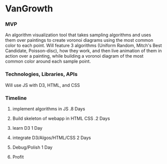 # VanGrowth

### MVP
An algorithm visualization tool that takes sampling algorithms and uses them over paintings to create voronoi diagrams using the most common color to each point. Will feature 3 algorithms (Uniform Random, Mitch's Best Candidate, Poisson-disc), how they work, and then live animation of them in action over a painting, while building a voronoi diagram of the most common color around each sample point.

### Technologies, Libraries, APIs
Will use JS with D3, HTML, and CSS

### Timeline

1) implement algorithms in JS .8 Days

2) Build skeleton of webapp in HTML CSS .2 Days

3) learn D3 1 Day

4) integrate D3/Algos/HTML/CSS 2 Days

5) Debug/Polish 1 Day

6) Profit
